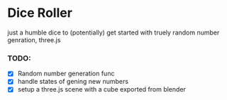 # Dice Roller

just a humble dice to (potentially) get started with truely random number genration, three.js

### TODO:
- [x] Random number generation func
- [x] handle states of gening new numbers
- [x] setup a three.js scene with a cube exported from blender